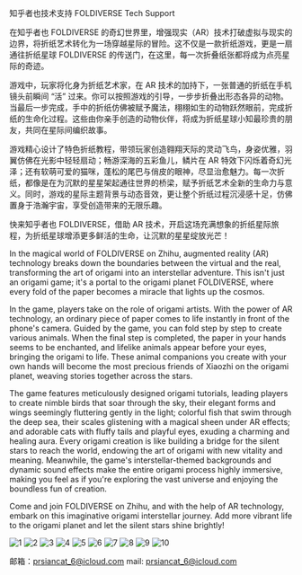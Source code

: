 知乎者也技术支持 FOLDIVERSE Tech Support

在知乎者也 FOLDIVERSE 的奇幻世界里，增强现实（AR）技术打破虚拟与现实的边界，将折纸艺术转化为一场穿越星际的冒险。这不仅是一款折纸游戏，更是一扇通往折纸星球 FOLDIVERSE 的传送门，在这里，每一次折叠纸张都将成为点亮星际的奇迹。​

游戏中，玩家将化身为折纸艺术家，在 AR 技术的加持下，一张普通的折纸在手机镜头前瞬间 “活” 过来。你可以按照游戏的引导，一步步折叠出形态各异的动物。当最后一步完成，手中的折纸仿佛被赋予魔法，栩栩如生的动物跃然眼前，完成折纸的生命化过程。这些由你亲手创造的动物伙伴，将成为折纸星球小知最珍贵的朋友，共同在星际间编织故事。​

游戏精心设计了特色折纸教程，带领玩家创造翱翔天际的灵动飞鸟，身姿优雅，羽翼仿佛在光影中轻轻扇动；畅游深海的五彩鱼儿，鳞片在 AR 特效下闪烁着奇幻光泽；还有软萌可爱的猫咪，蓬松的尾巴与俏皮的眼神，尽显治愈魅力。每一次折纸，都像是在为沉默的星星架起通往世界的桥梁，赋予折纸艺术全新的生命力与意义。同时，游戏的星际主题背景与动态音效，更让整个折纸过程沉浸感十足，仿佛置身于浩瀚宇宙，享受创造带来的无限乐趣。​

   快来知乎者也 FOLDIVERSE，借助 AR 技术，开启这场充满想象的折纸星际旅程，为折纸星球增添更多鲜活的生命，让沉默的星星绽放光芒！

In the magical world of FOLDIVERSE on Zhihu, augmented reality (AR) technology breaks down the boundaries between the virtual and the real, transforming the art of origami into an interstellar adventure. This isn't just an origami game; it's a portal to the origami planet FOLDIVERSE, where every fold of the paper becomes a miracle that lights up the cosmos.

In the game, players take on the role of origami artists. With the power of AR technology, an ordinary piece of paper comes to life instantly in front of the phone's camera. Guided by the game, you can fold step by step to create various animals. When the final step is completed, the paper in your hands seems to be enchanted, and lifelike animals appear before your eyes, bringing the origami to life. These animal companions you create with your own hands will become the most precious friends of Xiaozhi on the origami planet, weaving stories together across the stars.

The game features meticulously designed origami tutorials, leading players to create nimble birds that soar through the sky, their elegant forms and wings seemingly fluttering gently in the light; colorful fish that swim through the deep sea, their scales glistening with a magical sheen under AR effects; and adorable cats with fluffy tails and playful eyes, exuding a charming and healing aura. Every origami creation is like building a bridge for the silent stars to reach the world, endowing the art of origami with new vitality and meaning. Meanwhile, the game's interstellar-themed backgrounds and dynamic sound effects make the entire origami process highly immersive, making you feel as if you're exploring the vast universe and enjoying the boundless fun of creation.

Come and join FOLDIVERSE on Zhihu, and with the help of AR technology, embark on this imaginative origami interstellar journey. Add more vibrant life to the origami planet and let the silent stars shine brightly! 

![1](https://github.com/user-attachments/assets/ebf32ada-042e-439e-927a-d35a9386ccd0)
![2](https://github.com/user-attachments/assets/704ffdc4-0a95-48df-82b0-167e1c8f4a89)
![3](https://github.com/user-attachments/assets/55cb7db9-3967-4ea7-a402-e25df75fad58)
![4](https://github.com/user-attachments/assets/c8008613-c6dc-45ea-aabb-d14efde3e838)
![5](https://github.com/user-attachments/assets/b12e52b0-7d7d-4484-92f1-5558c5386cde)
![6](https://github.com/user-attachments/assets/64c08a2f-db96-493f-8d54-2dc9d54d6050)
![7](https://github.com/user-attachments/assets/a554a918-c999-44cc-8d31-532738dcf3fb)
![8](https://github.com/user-attachments/assets/52e0705f-dd3a-4d14-928c-729763a1890a)
![9](https://github.com/user-attachments/assets/c7b14b1d-0473-4fa3-8ad8-2a1e5bba85ee)
![10](https://github.com/user-attachments/assets/0ad8b74b-47c8-49b7-9d4c-e2b20bc38c4d)

邮箱：prsiancat_6@icloud.com 
mail: prsiancat_6@icloud.com
